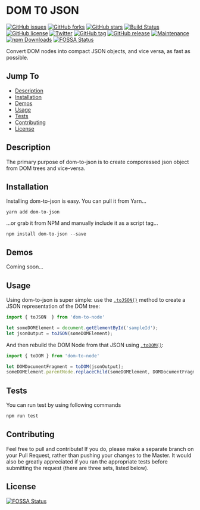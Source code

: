 DOM T0 JSON
======
[![GitHub issues](https://img.shields.io/github/issues/sumn2u/dom-to-json.svg)](https://github.com/sumn2u/dom-to-json/issues) [![GitHub forks](https://img.shields.io/github/forks/sumn2u/dom-to-json.svg)](https://github.com/sumn2u/dom-to-json/network) [![GitHub stars](https://img.shields.io/github/stars/sumn2u/dom-to-json.svg)](https://github.com/sumn2u/dom-to-json/stargazers)
[![Build Status](https://travis-ci.org/sumn2u/dom-to-json.svg?branch=master)](https://travis-ci.org/sumn2u/dom-to-json) [![GitHub license](https://img.shields.io/github/license/sumn2u/dom-to-json.svg)](https://github.com/sumn2u/dom-to-json/blob/master/LICENSE) [![Twitter](https://img.shields.io/twitter/url/https/github.com/sumn2u/dom-to-json.svg?style=social)](https://twitter.com/intent/tweet?text=Wow:&url=https%3A%2F%2Fgithub.com%2Fsumn2u%2Fdom-to-json)
[![GitHub tag](https://img.shields.io/github/tag/sumn2u/dom-to-json.svg)](https://GitHub.com/sumn2u/dom-to-json/tags/)
[![GitHub release](https://img.shields.io/github/release/sumn2u/dom-to-json.svg)](https://GitHub.com/sumn2u/dom-to-json/releases/)
[![Maintenance](https://img.shields.io/badge/Maintained%3F-yes-green.svg)](https://GitHub.com/sumn2u/dom-to-json/graphs/commit-activity)
<a href="https://npmjs.com/package/money-cli"><img src="https://img.shields.io/npm/dt/dom-to-json.svg" alt="npm Downloads"></a> 
[![FOSSA Status](https://app.fossa.io/api/projects/git%2Bgithub.com%2Fsumn2u%2Fdom-to-json.svg?type=shield)](https://app.fossa.io/projects/git%2Bgithub.com%2Fsumn2u%2Fdom-to-json?ref=badge_shield)

Convert DOM nodes into compact JSON objects, and vice versa, as fast as possible.

## Jump To
* [Description](#description)
* [Installation](#installation)
* [Demos](#demos)
* [Usage](#usage)
* [Tests](#tests)
* [Contributing](#contributing)
* [License](#license)

## Description

The primary purpose of dom-to-json is to create  comporessed json object from DOM trees and vice-versa.


## Installation

Installing dom-to-json is easy.  You can pull it from Yarn...

```
yarn add dom-to-json
```

...or grab it from NPM and manually include it as a script tag...

```
npm install dom-to-json --save
```


## Demos

Coming soon...

## Usage

Using dom-to-json is super simple: use the [`.toJSON()`](#domJSON.toJSON) method to create a JSON representation of the DOM tree:

```javascript
import { toJSON  } from 'dom-to-node'

let someDOMElement = document.getElementById('sampleId');
let jsonOutput = toJSON(someDOMElement);

```

And then rebuild the DOM Node from that JSON using [`.toDOM()`](#domJSON.toDOM):

```javascript
import { toDOM } from 'dom-to-node'

let DOMDocumentFragment = toDOM(jsonOutput);
someDOMElement.parentNode.replaceChild(someDOMElement, DOMDocumentFragment);

```



## Tests

You can run test by using following commands

```javascript
npm run test

```


## Contributing

Feel free to pull and contribute!  If you do, please make a separate branch on your Pull Request, rather than pushing your changes to the Master.  It would also be greatly appreciated if you ran the appropriate tests before submitting the request (there are three sets, listed below).


## License

[![FOSSA Status](https://app.fossa.io/api/projects/git%2Bgithub.com%2Fsumn2u%2Fdom-to-json.svg?type=large)](https://app.fossa.io/projects/git%2Bgithub.com%2Fsumn2u%2Fdom-to-json?ref=badge_large)
